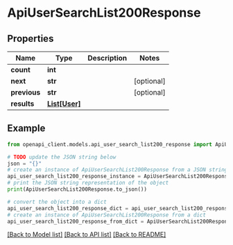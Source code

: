 # ApiUserSearchList200Response


## Properties

Name | Type | Description | Notes
------------ | ------------- | ------------- | -------------
**count** | **int** |  | 
**next** | **str** |  | [optional] 
**previous** | **str** |  | [optional] 
**results** | [**List[User]**](User.md) |  | 

## Example

```python
from openapi_client.models.api_user_search_list200_response import ApiUserSearchList200Response

# TODO update the JSON string below
json = "{}"
# create an instance of ApiUserSearchList200Response from a JSON string
api_user_search_list200_response_instance = ApiUserSearchList200Response.from_json(json)
# print the JSON string representation of the object
print(ApiUserSearchList200Response.to_json())

# convert the object into a dict
api_user_search_list200_response_dict = api_user_search_list200_response_instance.to_dict()
# create an instance of ApiUserSearchList200Response from a dict
api_user_search_list200_response_from_dict = ApiUserSearchList200Response.from_dict(api_user_search_list200_response_dict)
```
[[Back to Model list]](../README.md#documentation-for-models) [[Back to API list]](../README.md#documentation-for-api-endpoints) [[Back to README]](../README.md)


